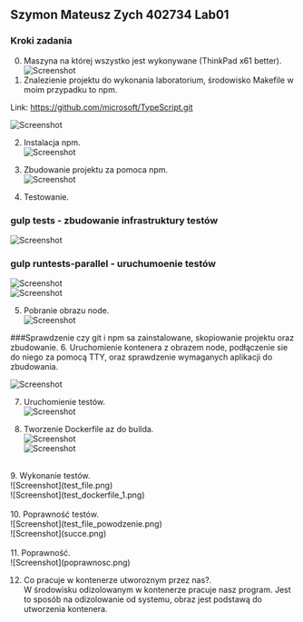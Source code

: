 ## Szymon Mateusz Zych 402734 Lab01

### Kroki zadania

0. Maszyna na której wszystko jest wykonywane (ThinkPad x61 better).<br />
![Screenshot](1.png)<br />
1. Znalezienie projektu do wykonania laboratorium, środowisko Makefile w moim przypadku to npm.<br />

Link: https://github.com/microsoft/TypeScript.git<br />

![Screenshot](2.png)<br />

2. Instalacja npm.<br />
![Screenshot](3.png)<br />

3. Zbudowanie projektu za pomoca npm. <br />
![Screenshot](4.png)<br />

4. Testowanie.<br />

### gulp tests - zbudowanie infrastruktury testów
![Screenshot](5.png)<br />

### gulp runtests-parallel - uruchumoenie testów

![Screenshot](test_1.png)<br />
![Screenshot](test_2.png)<br />

5. Pobranie obrazu node.<br />
![Screenshot](node.png)<br />

###Sprawdzenie czy git i npm sa zainstalowane, skopiowanie projektu oraz zbudowanie.
6. Uruchomienie kontenera z obrazem node, podłączenie sie do niego za pomocą TTY, oraz sprawdzenie wymaganych aplikacji do zbudowania.<br />

![Screenshot](instalacja.png)<br />

7. Uruchomienie testów.<br />
![Screenshot](testy.png)<br />

8. Tworzenie Dockerfile az do builda.<br />
![Screenshot](build_file.png)<br />
![Screenshot](docker_build_start.png)<br />
<br />
9. Wykonanie testów.<br />
![Screenshot](test_file.png)<br />
![Screenshot](test_dockerfile_1.png)<br />
<br />
10. Poprawność testów.<br />
![Screenshot](test_file_powodzenie.png)<br />
![Screenshot](succe.png)<br />
<br />
11. Poprawność.<br />
![Screenshot](poprawnosc.png)<br />

12. Co pracuje w kontenerze utworoznym przez nas?.<br />
W środowisku odizolowanym w kontenerze pracuje nasz program. Jest to sposób na odizolowanie od systemu, obraz jest podstawą do utworzenia kontenera.



